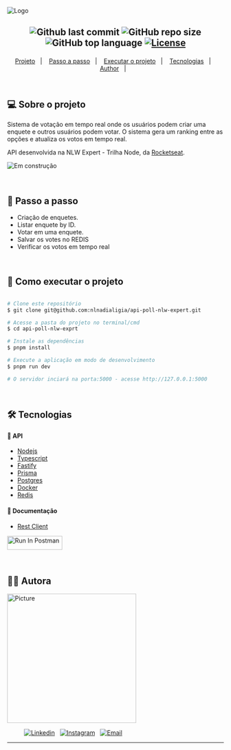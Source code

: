![Logo](https://ik.imagekit.io/l7cwocexhc/crud-flask/api-poll.png?updatedAt=1707236062057)

<h2  align="center">

![Github last commit](https://img.shields.io/github/last-commit/nlnadialigia/api-poll-nlw-expert?color=004aad&style=plastic)
![GitHub repo size](https://img.shields.io/github/repo-size/nlnadialigia/api-poll-nlw-expert?color=004aad&style=plastic)
![GitHub top language](https://img.shields.io/github/languages/top/nlnadialigia/api-poll-nlw-expert?style=plastic&color=004aad)
[![License](https://img.shields.io/github/license/nlnadialigia/api-poll-nlw-expert?color=004aad&logoColor=004aad&style=plastic)](./LICENSE)

</h2>
<p align="center">
  <a href="#💻-sobre-projeto">Projeto</a>&nbsp;&nbsp;&nbsp;|&nbsp;&nbsp;&nbsp;
  <a href="#📎-passo-a-passo">Passo a passo</a>&nbsp;&nbsp;&nbsp;|&nbsp;&nbsp;&nbsp;
  <a href="#🚀-como-executar-o-projeto">Executar o projeto</a>&nbsp;&nbsp;&nbsp;|&nbsp;&nbsp;&nbsp;
  <a href="#🛠-tecnologias">Tecnologias</a>&nbsp;&nbsp;&nbsp;|&nbsp;&nbsp;&nbsp;
  <a href="#-author">Author</a>&nbsp;&nbsp;&nbsp;|&nbsp;&nbsp;&nbsp;
</p>

<br>

## 💻 Sobre o projeto

Sistema de votação em tempo real onde os usuários podem criar uma enquete e outros usuários podem votar. O sistema gera um ranking entre as opções e atualiza os votos em tempo real.

API desenvolvida na NLW Expert - Trilha Node, da [Rocketseat](https://www.rocketseat.com.br/).

![Em construção](https://ik.imagekit.io/l7cwocexhc/crud-flask/em-contrucao.png?updatedAt=1706705289779)

<br>

## 📎 Passo a passo

- Criação de enquetes.
- Listar enquete by ID.
- Votar em uma enquete.
- Salvar os votes no REDIS
- Verificar os votos em tempo real

<br>

## 🚀 Como executar o projeto

```bash

# Clone este repositório
$ git clone git@github.com:nlnadialigia/api-poll-nlw-expert.git

# Acesse a pasta do projeto no terminal/cmd
$ cd api-poll-nlw-exprt

# Instale as dependências
$ pnpm install

# Execute a aplicação em modo de desenvolvimento
$ pnpm run dev

# O servidor inciará na porta:5000 - acesse http://127.0.0.1:5000

```

<br>

## 🛠 Tecnologias

#### 🎲 API

- [Nodejs](https://nodejs.org)
- [Typescript](https://typescriptlang.org)
- [Fastify](https://fatify.dev)
- [Prisma](https://prisma.io)
- [Postgres](https://postgresql.org)
- [Docker](https://www.docker.com)
- [Redis](https://redis.io/)

#### 🎲 Documentação

- [Rest Client](client.http)

[<img src="https://run.pstmn.io/button.svg" alt="Run In Postman" style="width: 128px; height: 32px;">](https://app.getpostman.com/run-collection/14773197-8cdb543e-fab2-448a-8971-104d584c7dfb?action=collection%2Ffork&source=rip_markdown&collection-url=entityId%3D14773197-8cdb543e-fab2-448a-8971-104d584c7dfb%26entityType%3Dcollection%26workspaceId%3Dde85b240-27db-4f14-8466-8486dc2e9600#?env%5Blocal%5D=W3sia2V5IjoiYmFzZVVSTCIsInZhbHVlIjoiaHR0cDovL2xvY2FsaG9zdDo1MDAwIiwiZW5hYmxlZCI6dHJ1ZSwidHlwZSI6ImRlZmF1bHQiLCJzZXNzaW9uVmFsdWUiOiJodHRwOi8vbG9jYWxob3N0OjUwMDAiLCJzZXNzaW9uSW5kZXgiOjB9XQ==)

<br>

## 👩‍💼 Autora

<img src="https://ik.imagekit.io/l7cwocexhc/me/card_nlnadialigia.png?updatedAt=1694126884257" width="300px;" alt="Picture"/>

&nbsp;&nbsp;&nbsp;&nbsp;&nbsp;&nbsp;&nbsp;&nbsp;&nbsp;&nbsp;[![Linkedin](https://img.shields.io/badge/-Linkedin-732a7b?style=plastic&logo=Linkedin&logoColor=white&link=https://www.linkedin.com/in/nlnadialigia/)](https://www.linkedin.com/in/nlnadialigia)&nbsp;&nbsp;
[![Instagram](https://img.shields.io/badge/Instagram-732a7b?style=plastic&logo=instagram&logoColor=white)](https://www.instagram.com/nl.nadia.ligia)&nbsp;&nbsp;
[![Email](https://img.shields.io/badge/-Email-732a7b?style=plastic&logo=Gmail&logoColor=white&link=mailto:nlnadialigia@gmail.com)](mailto:nlnadialigia@gmail.com)&nbsp;&nbsp;

---
